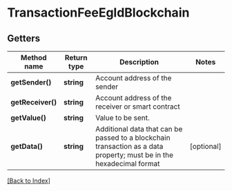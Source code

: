 # TransactionFeeEgldBlockchain

## Getters

Method name | Return type | Description | Notes
------------ | ------------- | ------------- | -------------
**getSender()** | **string** | Account address of the sender |
**getReceiver()** | **string** | Account address of the receiver or smart contract |
**getValue()** | **string** | Value to be sent. |
**getData()** | **string** | Additional data that can be passed to a blockchain transaction as a data property; must be in the hexadecimal format | [optional]

[[Back to Index]](../index.md)
